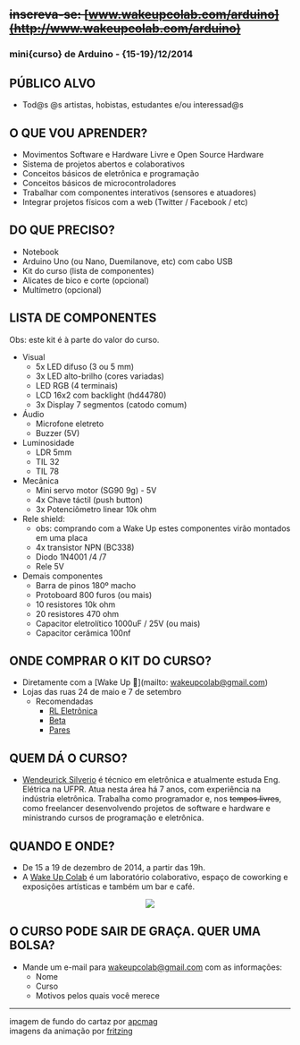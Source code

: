 <!-----
layout: page
title: arduino-wakeupcolab-diciembre-2014
permalink: /arduino-wakeup/
---
<canvas id="p5-sketch-center" data-processing-sources="{{ site.baseurl }}/assets/pde/arduino_curso_cham.pde" width="400" height="200"></canvas>-->

## ~~inscreva-se: [www.wakeupcolab.com/arduino](http://www.wakeupcolab.com/arduino)~~

### mini{curso} de Arduino - {15-19}/12/2014

<!-- ![cartaz](http://static.squarespace.com/static/5380aa2de4b037295d96ed9f/t/546d1503e4b0b9db08c64f92/1416434948015/Curso_meu.jpg) -->

## PÚBLICO ALVO
- Tod@s @s artistas, hobistas, estudantes e/ou interessad@s

## O QUE VOU APRENDER?
- Movimentos Software e Hardware Livre e Open Source Hardware
- Sistema de projetos abertos e colaborativos
- Conceitos básicos de eletrônica e programação
- Conceitos básicos de microcontroladores
- Trabalhar com componentes interativos (sensores e atuadores)
- Integrar projetos físicos com a web (Twitter / Facebook / etc)

## DO QUE PRECISO?  
- Notebook
- Arduino Uno (ou Nano, Duemilanove, etc) com cabo USB
- Kit do curso (lista de componentes)
- Alicates de bico e corte (opcional)
- Multímetro (opcional)

## LISTA DE COMPONENTES
Obs: este kit é à parte do valor do curso.  

- Visual
    - 5x LED difuso (3 ou 5 mm)
    - 3x LED alto-brilho (cores variadas)
    - LED RGB (4 terminais)
    - LCD 16x2 com backlight (hd44780)
    - 3x Display 7 segmentos (catodo comum)
- Áudio
    - Microfone eletreto
    - Buzzer (5V)
- Luminosidade
    - LDR 5mm
    - TIL 32
    - TIL 78
- Mecânica
    - Mini servo motor (SG90 9g) - 5V
    - 4x Chave táctil (push button)
    - 3x Potenciômetro linear 10k ohm
- Rele shield:
    - obs: comprando com a Wake Up estes componentes virão montados em uma placa
    - 4x transistor NPN (BC338)
    - Diodo 1N4001 /4 /7
    - Rele 5V
- Demais componentes
    - Barra de pinos 180º macho
    - Protoboard 800 furos (ou mais)
    - 10 resistores 10k ohm
    - 20 resistores 470 ohm
    - Capacitor eletrolítico 1000uF / 25V (ou mais)
    - Capacitor cerâmica 100nf

## ONDE COMPRAR O KIT DO CURSO?
* Diretamente com a [Wake Up :email:](mailto: wakeupcolab@gmail.com)
* Lojas das ruas 24 de maio e 7 de setembro
	- Recomendadas
		- [RL Eletrônica](http://www.rleletronica.com.br/)
		- [Beta](http://www.betacomercial.com.br/)
		- [Pares](http://www.paresteck.com.br/)

## QUEM DÁ O CURSO?
- [Wendeurick Silverio](https://twitter.com/obelonave) é técnico em eletrônica e atualmente estuda Eng. Elétrica na UFPR. Atua nesta área há 7 anos, com experiência na indústria eletrônica. Trabalha como programador e, nos ~~tempos livres~~, como freelancer desenvolvendo projetos de software e hardware e ministrando cursos de programação e eletrônica.

## QUANDO E ONDE?
- De 15 a 19 de dezembro de 2014, a partir das 19h.
- A [Wake Up Colab](http://www.wakeupcolab.com/conceito/) é um laboratório colaborativo, espaço de coworking e exposições artísticas e também um bar e café.  

<p align=center><img src=http://static.squarespace.com/static/5380aa2de4b037295d96ed9f/t/53c55c7de4b0caa47b290726/1416437210051/?format=400w></p>

## O CURSO PODE SAIR DE GRAÇA. QUER UMA BOLSA?
- Mande um e-mail para wakeupcolab@gmail.com com as informações:
	- Nome
	- Curso
	- Motivos pelos quais você merece



* * *
imagem de fundo do cartaz por [apcmag](http://apcmag.com)  
imagens da animação por [fritzing](http://fritzing.org/)
